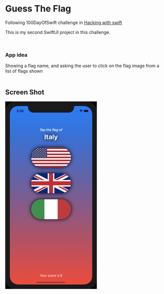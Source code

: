 # Guess The Flag

Following 100DayOfSwift challenge in [Hacking with swift](hackingwithswift.com/)

This is my second SwiftUI project in this challenge.

<br>

### App idea
Showing a flag name, and asking the user to click on the flag image from a list of flags shown
<br><br>


## Screen Shot


<img src="https://github.com/mahmoud-abdallah863/Guess-The-Flag/blob/main/screenshot.png" height="600">
